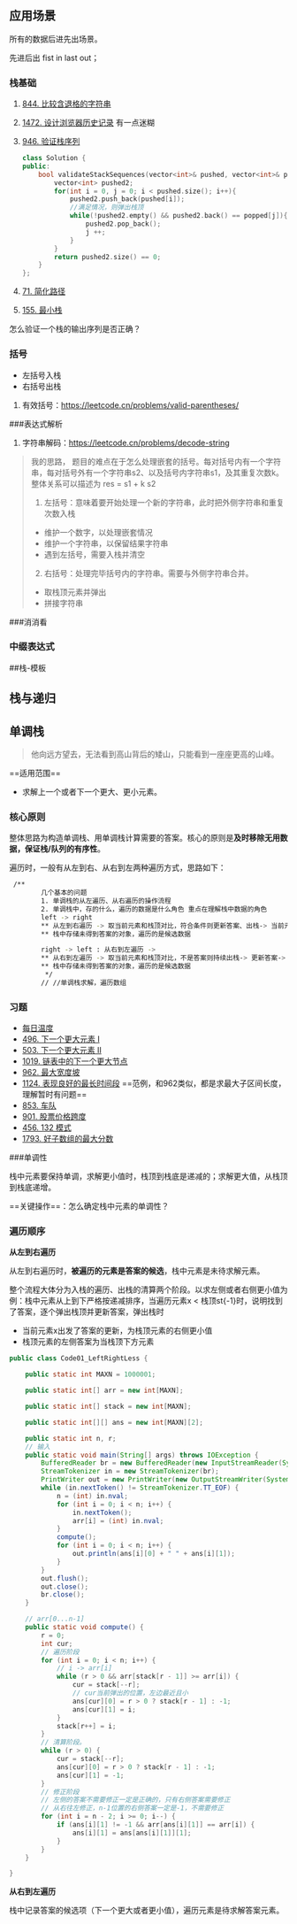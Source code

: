 ## 应用场景

所有的数据后进先出场景。

先进后出 fist in last out；



### 栈基础

1. [844. 比较含退格的字符串](https://leetcode.cn/problems/backspace-string-compare/) 

2. [1472. 设计浏览器历史记录](https://leetcode.cn/problems/design-browser-history/)  有一点迷糊

3. [946. 验证栈序列](https://leetcode.cn/problems/validate-stack-sequences/)

   ```c++
   class Solution {
   public:
       bool validateStackSequences(vector<int>& pushed, vector<int>& popped) {
           vector<int> pushed2;
           for(int i = 0, j = 0; i < pushed.size(); i++){
               pushed2.push_back(pushed[i]);
               //满足情况，则弹出栈顶
               while(!pushed2.empty() && pushed2.back() == popped[j]){
                   pushed2.pop_back();
                   j ++;
               }
           }
           return pushed2.size() == 0;
       }
   };
   ```

4. [71. 简化路径](https://leetcode.cn/problems/simplify-path/)
5. [155. 最小栈](https://leetcode.cn/problems/min-stack/)

怎么验证一个栈的输出序列是否正确？



### 括号

- 左括号入栈
- 右括号出栈

1. 有效括号：https://leetcode.cn/problems/valid-parentheses/

###表达式解析

1. 字符串解码：https://leetcode.cn/problems/decode-string

> 我的思路，
> 题目的难点在于怎么处理嵌套的括号。每对括号内有一个字符串，每对括号外有一个字符串s2、以及括号内字符串s1，及其重复次数k。整体关系可以描述为  res = s1 + k s2
>
>
> 1. 左括号：意味着要开始处理一个新的字符串，此时把外侧字符串和重复次数入栈
>
> * 维护一个数字，以处理嵌套情况
> * 维护一个字符串，以保留结果字符串
> * 遇到左括号，需要入栈并清空
>
> 2. 右括号：处理完毕括号内的字符串。需要与外侧字符串合并。
>
> * 取栈顶元素并弹出
> * 拼接字符串

###消消看



### 中缀表达式







##栈-模板







## 栈与递归



## 单调栈

>  他向远方望去，无法看到高山背后的矮山，只能看到一座座更高的山峰。 

==适用范围==

- 求解上一个或者下一个更大、更小元素。

### 核心原则

整体思路为构造单调栈、用单调栈计算需要的答案。核心的原则是**及时移除无用数据，保证栈/队列的有序性**。

遍历时，一般有从左到右、从右到左两种遍历方式，思路如下：

```bash
 /**
        几个基本的问题
        1. 单调栈的从左遍历、从右遍历的操作流程
        2. 单调栈中，存的什么，遍历的数据是什么角色 重点在理解栈中数据的角色
        left -> right
        ** 从左到右遍历 -> 取当前元素和栈顶对比，符合条件则更新答案、出栈-> 当前元素入栈
        ** 栈中存储未得到答案的对象，遍历的是候选数据

        right -> left : 从右到左遍历 -> 
        ** 从右到左遍历 -> 取当前元素和栈顶对比，不是答案则持续出栈-> 更新答案-> 当前元素入栈
        ** 栈中存储未得到答案的对象，遍历的是候选数据
         */
        // //单调栈求解，遍历数组
```

### 习题

- [每日温度](https://leetcode.cn/problems/daily-temperatures/solution/shi-pin-jiang-qing-chu-wei-shi-yao-yao-y-k0ks/ )
- [496. 下一个更大元素 I](https://leetcode.cn/problems/next-greater-element-i/)
- [503. 下一个更大元素 II](https://leetcode.cn/problems/next-greater-element-ii/)
- [1019. 链表中的下一个更大节点](https://leetcode.cn/problems/next-greater-node-in-linked-list/) 
-  [962. 最大宽度坡](https://leetcode.cn/problems/maximum-width-ramp/)  
-  [1124. 表现良好的最长时间段](https://leetcode.cn/problems/longest-well-performing-interval/)  ==范例，和962类似，都是求最大子区间长度，理解暂时有问题==
-  [853. 车队](https://leetcode.cn/problems/car-fleet/) 
-  [901. 股票价格跨度](https://leetcode.cn/problems/online-stock-span/)  
- [456. 132 模式](https://leetcode.cn/problems/132-pattern/)
- [1793. 好子数组的最大分数](https://leetcode.cn/problems/maximum-score-of-a-good-subarray/) 

###单调性

栈中元素要保持单调，求解更小值时，栈顶到栈底是递减的；求解更大值，从栈顶到栈底递增。

==关键操作==：怎么确定栈中元素的单调性？

### 遍历顺序

**从左到右遍历**

从左到右遍历时，**被遍历的元素是答案的候选**，栈中元素是未待求解元素。

整个流程大体分为入栈的遍历、出栈的清算两个阶段。以求左侧或者右侧更小值为例：栈中元素从上到下严格按递减排序，当遍历元素x < 栈顶st{-1}时，说明找到了答案，逐个弹出栈顶并更新答案，弹出栈时

- 当前元素x出发了答案的更新，为栈顶元素的右侧更小值
- 栈顶元素的左侧答案为当栈顶下方元素

```Java
public class Code01_LeftRightLess {

	public static int MAXN = 1000001;

	public static int[] arr = new int[MAXN];

	public static int[] stack = new int[MAXN];

	public static int[][] ans = new int[MAXN][2];

	public static int n, r;
	// 输入
	public static void main(String[] args) throws IOException {
		BufferedReader br = new BufferedReader(new InputStreamReader(System.in));
		StreamTokenizer in = new StreamTokenizer(br);
		PrintWriter out = new PrintWriter(new OutputStreamWriter(System.out));
		while (in.nextToken() != StreamTokenizer.TT_EOF) {
			n = (int) in.nval;
			for (int i = 0; i < n; i++) {
				in.nextToken();
				arr[i] = (int) in.nval;
			}
			compute();
			for (int i = 0; i < n; i++) {
				out.println(ans[i][0] + " " + ans[i][1]);
			}
		}
		out.flush();
		out.close();
		br.close();
	}

	// arr[0...n-1]
	public static void compute() {
		r = 0;
		int cur;
		// 遍历阶段
		for (int i = 0; i < n; i++) {
			// i -> arr[i]
			while (r > 0 && arr[stack[r - 1]] >= arr[i]) {
				cur = stack[--r];
				// cur当前弹出的位置，左边最近且小
				ans[cur][0] = r > 0 ? stack[r - 1] : -1;
				ans[cur][1] = i;
			}
			stack[r++] = i;
		}
		// 清算阶段。
		while (r > 0) {
			cur = stack[--r];
			ans[cur][0] = r > 0 ? stack[r - 1] : -1;
			ans[cur][1] = -1;
		}
		// 修正阶段
		// 左侧的答案不需要修正一定是正确的，只有右侧答案需要修正
		// 从右往左修正，n-1位置的右侧答案一定是-1，不需要修正
		for (int i = n - 2; i >= 0; i--) {
			if (ans[i][1] != -1 && arr[ans[i][1]] == arr[i]) {
				ans[i][1] = ans[ans[i][1]][1];
			}
		}
	}

}
```

**从右到左遍历**

栈中记录答案的候选项（下一个更大或者更小值），遍历元素是待求解答案元素。



